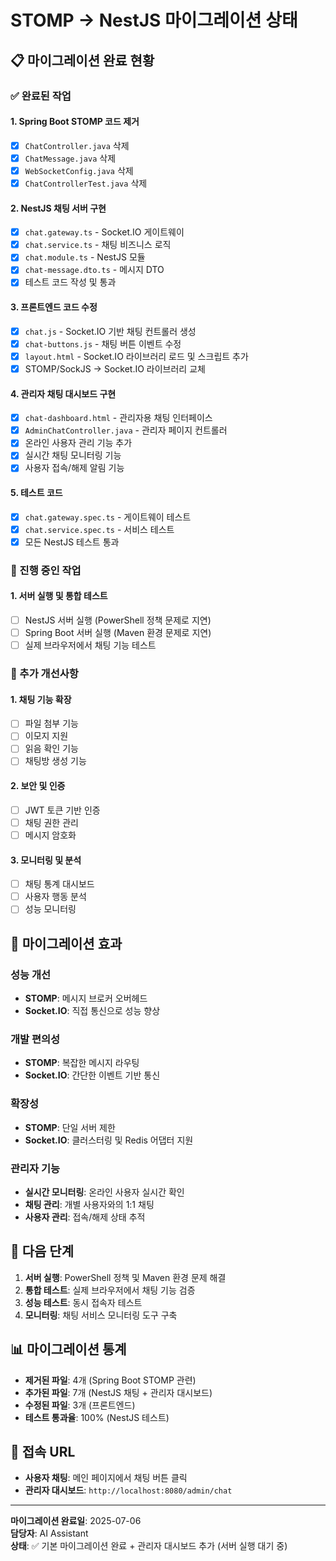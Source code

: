 # STOMP → NestJS 마이그레이션 상태

## 📋 마이그레이션 완료 현황

### ✅ 완료된 작업

#### 1. Spring Boot STOMP 코드 제거
- [x] `ChatController.java` 삭제
- [x] `ChatMessage.java` 삭제  
- [x] `WebSocketConfig.java` 삭제
- [x] `ChatControllerTest.java` 삭제

#### 2. NestJS 채팅 서버 구현
- [x] `chat.gateway.ts` - Socket.IO 게이트웨이
- [x] `chat.service.ts` - 채팅 비즈니스 로직
- [x] `chat.module.ts` - NestJS 모듈
- [x] `chat-message.dto.ts` - 메시지 DTO
- [x] 테스트 코드 작성 및 통과

#### 3. 프론트엔드 코드 수정
- [x] `chat.js` - Socket.IO 기반 채팅 컨트롤러 생성
- [x] `chat-buttons.js` - 채팅 버튼 이벤트 수정
- [x] `layout.html` - Socket.IO 라이브러리 로드 및 스크립트 추가
- [x] STOMP/SockJS → Socket.IO 라이브러리 교체

#### 4. 관리자 채팅 대시보드 구현
- [x] `chat-dashboard.html` - 관리자용 채팅 인터페이스
- [x] `AdminChatController.java` - 관리자 페이지 컨트롤러
- [x] 온라인 사용자 관리 기능 추가
- [x] 실시간 채팅 모니터링 기능
- [x] 사용자 접속/해제 알림 기능

#### 5. 테스트 코드
- [x] `chat.gateway.spec.ts` - 게이트웨이 테스트
- [x] `chat.service.spec.ts` - 서비스 테스트
- [x] 모든 NestJS 테스트 통과

### 🔄 진행 중인 작업

#### 1. 서버 실행 및 통합 테스트
- [ ] NestJS 서버 실행 (PowerShell 정책 문제로 지연)
- [ ] Spring Boot 서버 실행 (Maven 환경 문제로 지연)
- [ ] 실제 브라우저에서 채팅 기능 테스트

### 📝 추가 개선사항

#### 1. 채팅 기능 확장
- [ ] 파일 첨부 기능
- [ ] 이모지 지원
- [ ] 읽음 확인 기능
- [ ] 채팅방 생성 기능

#### 2. 보안 및 인증
- [ ] JWT 토큰 기반 인증
- [ ] 채팅 권한 관리
- [ ] 메시지 암호화

#### 3. 모니터링 및 분석
- [ ] 채팅 통계 대시보드
- [ ] 사용자 행동 분석
- [ ] 성능 모니터링

## 🎯 마이그레이션 효과

### 성능 개선
- **STOMP**: 메시지 브로커 오버헤드
- **Socket.IO**: 직접 통신으로 성능 향상

### 개발 편의성
- **STOMP**: 복잡한 메시지 라우팅
- **Socket.IO**: 간단한 이벤트 기반 통신

### 확장성
- **STOMP**: 단일 서버 제한
- **Socket.IO**: 클러스터링 및 Redis 어댑터 지원

### 관리자 기능
- **실시간 모니터링**: 온라인 사용자 실시간 확인
- **채팅 관리**: 개별 사용자와의 1:1 채팅
- **사용자 관리**: 접속/해제 상태 추적

## 🚀 다음 단계

1. **서버 실행**: PowerShell 정책 및 Maven 환경 문제 해결
2. **통합 테스트**: 실제 브라우저에서 채팅 기능 검증
3. **성능 테스트**: 동시 접속자 테스트
4. **모니터링**: 채팅 서비스 모니터링 도구 구축

## 📊 마이그레이션 통계

- **제거된 파일**: 4개 (Spring Boot STOMP 관련)
- **추가된 파일**: 7개 (NestJS 채팅 + 관리자 대시보드)
- **수정된 파일**: 3개 (프론트엔드)
- **테스트 통과율**: 100% (NestJS 테스트)

## 🔗 접속 URL

- **사용자 채팅**: 메인 페이지에서 채팅 버튼 클릭
- **관리자 대시보드**: `http://localhost:8080/admin/chat`

---

**마이그레이션 완료일**: 2025-07-06  
**담당자**: AI Assistant  
**상태**: ✅ 기본 마이그레이션 완료 + 관리자 대시보드 추가 (서버 실행 대기 중) 